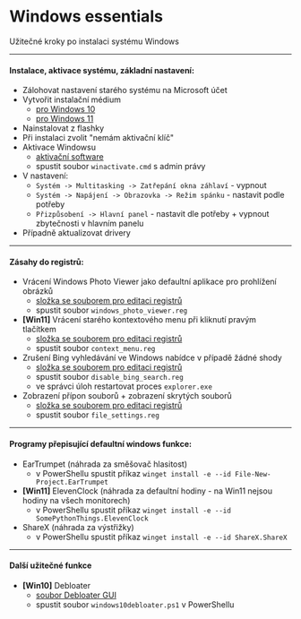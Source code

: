# Windows essentials

Užitečné kroky po instalaci systému Windows

___

#### Instalace, aktivace systému, základní nastavení:
- Zálohovat nastavení starého systému na Microsoft účet
- Vytvořit instalační médium
  - [pro Windows 10](https://www.microsoft.com/cs-cz/software-download/windows10)
  - [pro Windows 11](https://www.microsoft.com/cs-cz/software-download/windows11)
- Nainstalovat z flashky
- Při instalaci zvolit "nemám aktivační klíč"
- Aktivace Windowsu
  - [aktivační software](src/winactivate)
  - spustit soubor `winactivate.cmd` s admin právy
- V nastavení:
  - `Systém -> Multitasking -> Zatřepání okna záhlaví` - vypnout
  - `Systém -> Napájení -> Obrazovka -> Režim spánku` - nastavit podle potřeby
  - `Přizpůsobení -> Hlavní panel` - nastavit dle potřeby + vypnout zbytečnosti v hlavním panelu
- Případně aktualizovat drivery
___

#### Zásahy do registrů:
- Vrácení Windows Photo Viewer jako defaultní aplikace pro prohlížení obrázků
  - [složka se souborem pro editaci registrů](src/photoviewer)
  - spustit soubor `windows_photo_viewer.reg`
- **[Win11]** Vrácení starého kontextového menu při kliknutí pravým tlačítkem
  - [složka se souborem pro editaci registrů](src/contextmenu)
  - spustit soubor `context_menu.reg`
- Zrušení Bing vyhledávání ve Windows nabídce v případě žádné shody
  - [složka se souborem pro editaci registrů](src/disablebing)
  - spustit soubor `disable_bing_search.reg`
  - ve správci úloh restartovat proces `explorer.exe`
- Zobrazení přípon souborů + zobrazení skrytých souborů
  - [složka se souborem pro editaci registrů](src/filesettings)
  - spustit soubor `file_settings.reg`
___

#### Programy přepisující defaultní windows funkce:

- EarTrumpet (náhrada za směšovač hlasitost)
  - v PowerShellu spustit příkaz `winget install -e --id File-New-Project.EarTrumpet`
- **[Win11]** ElevenClock (náhrada za defaultní hodiny - na Win11 nejsou hodiny na všech monitorech)
  - v PowerShellu spustit příkaz `winget install -e --id SomePythonThings.ElevenClock`
- ShareX (náhrada za výstřižky)
  - v PowerShellu spustit příkaz `winget install -e --id ShareX.ShareX`

___

#### Další užitečné funkce

- **[Win10]** Debloater
  - [soubor Debloater GUI](src/debloater)
  - spustit soubor `windows10debloater.ps1` v PowerShellu
